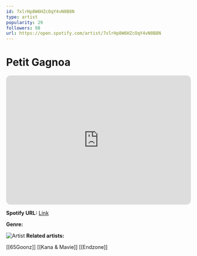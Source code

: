 ```yaml
---
id: 7xlrHp8W6HZcOqY4vN0B8N
type: artist
popularity: 29
followers: 98
url: https://open.spotify.com/artist/7xlrHp8W6HZcOqY4vN0B8N
---
```

# Petit Gagnoa

<iframe style="border-radius:12px" src="https://open.spotify.com/embed/artist/7xlrHp8W6HZcOqY4vN0B8N" width="100%" height="352" frameBorder="0" allowfullscreen="" allow="autoplay; clipboard-write; encrypted-media; fullscreen; picture-in-picture" loading="lazy"></iframe>

**Spotify URL:** [Link](https://open.spotify.com/artist/7xlrHp8W6HZcOqY4vN0B8N)

**Genre:** 

![Artist](https://i.scdn.co/image/ab6761610000e5ebf7809410987847089a3902c5)
**Related artists:**

[[65Goonz]]
[[Kana & Mavie]]
[[Endzone]]
